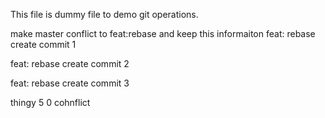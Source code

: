 This file is dummy file to demo git operations.

make master conflict to feat:rebase and keep this informaiton
feat: rebase create commit 1

feat: rebase create commit 2

feat: rebase create commit 3

thingy 5 0 cohnflict
